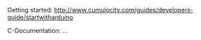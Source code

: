Getting started: http://www.cumulocity.com/guides/developers-guide/startwitharduino

C-Documentation: ...
